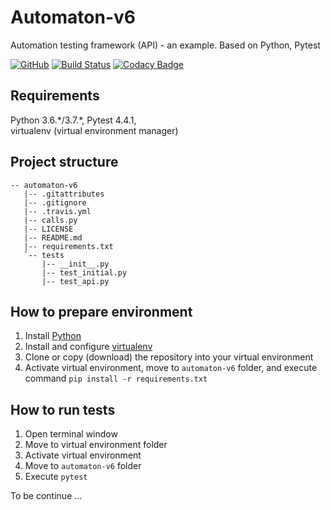 # Automaton-v6
Automation testing framework (API) - an example. Based on Python, Pytest

[![GitHub](https://img.shields.io/github/license/mashape/apistatus.svg)](https://github.com/BurhanH/automaton-v6/blob/master/LICENSE)
[![Build Status](https://travis-ci.org/BurhanH/automaton-v6.svg?branch=master)](https://travis-ci.org/BurhanH/automaton-v6)
[![Codacy Badge](https://api.codacy.com/project/badge/Grade/de0608ead5c64b9488245288b3dc4d52)](https://app.codacy.com/app/BurhanH/automaton-v6?utm_source=github.com&utm_medium=referral&utm_content=BurhanH/automaton-v6&utm_campaign=Badge_Grade_Dashboard)

## Requirements
Python 3.6.\*/3.7.\*, Pytest 4.4.1, <br> 
virtualenv (virtual environment manager) <br>

## Project structure
```text
-- automaton-v6
   |-- .gitattributes
   |-- .gitignore
   |-- .travis.yml
   |-- calls.py
   |-- LICENSE
   |-- README.md
   |-- requirements.txt
   `-- tests
       |-- __init__.py
       |-- test_initial.py
       |-- test_api.py
```

## How to prepare environment
1) Install [Python](https://www.python.org/downloads/)
2) Install and configure [virtualenv](https://packaging.python.org/guides/installing-using-pip-and-virtualenv/)
3) Clone or copy (download) the repository into your virtual environment
4) Activate virtual environment, move to `automaton-v6` folder, and execute command `pip install -r requirements.txt` <br>

## How to run tests
1) Open terminal window <br>
2) Move to virtual environment folder <br>
3) Activate virtual environment <br>
4) Move to `automaton-v6` folder <br>
5) Execute `pytest` <br>

To be continue ...
